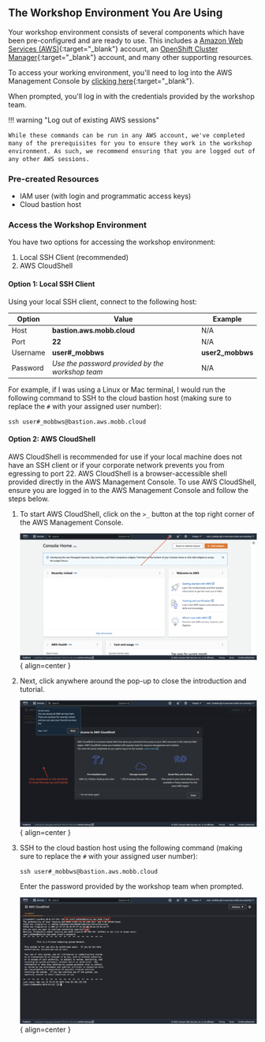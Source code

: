 ## The Workshop Environment You Are Using

Your workshop environment consists of several components which have been pre-configured and are ready to use. This includes a [Amazon Web Services (AWS)](https://aws.amazon.com){:target="_blank"} account, an [OpenShift Cluster Manager](https://console.redhat.com/openshift){:target="_blank"} account, and many other supporting resources.

To access your working environment, you'll need to log into the AWS Management Console by [clicking here](https://it-cloud-aws-mobb-san-workshop.signin.aws.amazon.com/console){:target="_blank"}.

When prompted, you'll log in with the credentials provided by the workshop team.

!!! warning "Log out of existing AWS sessions"

    While these commands can be run in any AWS account, we've completed many of the prerequisites for you to ensure they work in the workshop environment. As such, we recommend ensuring that you are logged out of any other AWS sessions.

### Pre-created Resources

- IAM user (with login and programmatic access keys)
- Cloud bastion host

### Access the Workshop Environment

You have two options for accessing the workshop environment:

1. Local SSH Client (recommended)
2. AWS CloudShell

#### Option 1: Local SSH Client

Using your local SSH client, connect to the following host:

| Option     | Value                               | Example |
| ----------- | ------------------------------------ | -------- |
| Host       | **bastion.aws.mobb.cloud**  | N/A |
| Port       | **22**                 | N/A |
| Username    | **user#_mobbws** |  **user2_mobbws** |
| Password       | *Use the password provided by the workshop team* | N/A |

For example, if I was using a Linux or Mac terminal, I would run the following command to SSH to the cloud bastion host (making sure to replace the `#` with your assigned user number): 

```
ssh user#_mobbws@bastion.aws.mobb.cloud
```

#### Option 2: AWS CloudShell

AWS CloudShell is recommended for use if your local machine does not have an SSH client or if your corporate network prevents you from egressing to port 22. AWS CloudShell is a browser-accessible shell provided directly in the AWS Management Console. To use AWS CloudShell, ensure you are logged in to the AWS Management Console and follow the steps below. 

1. To start AWS CloudShell, click on the `>_` button at the top right corner of the AWS Management Console.

    ![AWS Management Console - CloudShell Icon](../assets/images/console-cloudshell.png){ align=center }

1. Next, click anywhere around the pop-up to close the introduction and tutorial.

    ![AWS CloudShell - Close Introduction Pop-up](../assets/images/cloudshell-close-popup.png){ align=center }

1. SSH to the cloud bastion host using the following command (making sure to replace the `#` with your assigned user number):

    ```
    ssh user#_mobbws@bastion.aws.mobb.cloud
    ```

    Enter the password provided by the workshop team when prompted. 

    ![AWS CloudShell - SSH to Bastion](../assets/images/cloudshell-ssh.png){ align=center }